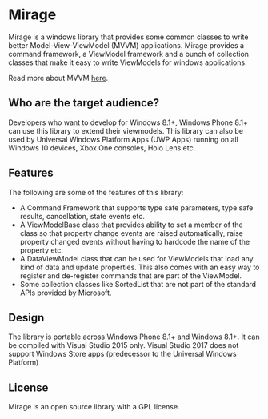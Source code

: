 Mirage
======

Mirage is a windows library that provides some common classes to write better Model-View-ViewModel (MVVM) applications. Mirage provides a command framework, a ViewModel framework and a bunch of collection classes that make it easy to write ViewModels for windows applications. 

Read more about MVVM [here](https://msdn.microsoft.com/en-us/library/hh848246.aspx).

Who are the target audience?
----------------------------

Developers who want to develop for Windows 8.1+, Windows Phone 8.1+ can use this library to extend their viewmodels. This library can also be used by Universal Windows Platform Apps (UWP Apps) running on all Windows 10 devices, Xbox One consoles, Holo Lens etc.

Features
--------

The following are some of the features of this library:
 * A Command Framework that supports type safe parameters, type safe results, cancellation, state events etc.
 * A ViewModelBase class that provides ability to set a member of the class so that property change events are raised automatically, raise property changed events without having to hardcode the name of the property etc.
 * A DataViewModel class that can be used for ViewModels that load any kind of data and update properties. This also comes with an easy way to register and de-register commands that are part of the ViewModel.
 * Some collection classes like SortedList that are not part of the standard APIs provided by Microsoft.
 
Design
------
 
The library is portable across Windows Phone 8.1+ and Windows 8.1+. It can be compiled with Visual Studio 2015 only. Visual Studio 2017 does not support Windows Store apps (predecessor to the Universal Windows Platform)

License
-------

Mirage is an open source library with a GPL license.
